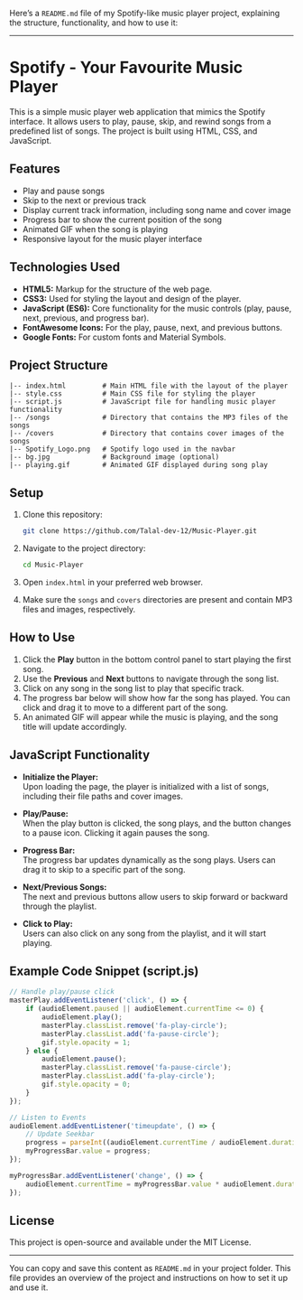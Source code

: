 Here’s a `README.md` file of my  Spotify-like music player project, explaining the structure, functionality, and how to use it:

---

# Spotify - Your Favourite Music Player

This is a simple music player web application that mimics the Spotify interface. It allows users to play, pause, skip, and rewind songs from a predefined list of songs. The project is built using HTML, CSS, and JavaScript.

## Features

- Play and pause songs
- Skip to the next or previous track
- Display current track information, including song name and cover image
- Progress bar to show the current position of the song
- Animated GIF when the song is playing
- Responsive layout for the music player interface

## Technologies Used

- **HTML5:** Markup for the structure of the web page.
- **CSS3:** Used for styling the layout and design of the player.
- **JavaScript (ES6):** Core functionality for the music controls (play, pause, next, previous, and progress bar).
- **FontAwesome Icons:** For the play, pause, next, and previous buttons.
- **Google Fonts:** For custom fonts and Material Symbols.

## Project Structure

```
|-- index.html         # Main HTML file with the layout of the player
|-- style.css          # Main CSS file for styling the player
|-- script.js          # JavaScript file for handling music player functionality
|-- /songs             # Directory that contains the MP3 files of the songs
|-- /covers            # Directory that contains cover images of the songs
|-- Spotify_Logo.png   # Spotify logo used in the navbar
|-- bg.jpg             # Background image (optional)
|-- playing.gif        # Animated GIF displayed during song play
```

## Setup

1. Clone this repository:
    ```bash
    git clone https://github.com/Talal-dev-12/Music-Player.git
    ```

2. Navigate to the project directory:
    ```bash
    cd Music-Player
    ```

3. Open `index.html` in your preferred web browser.

4. Make sure the `songs` and `covers` directories are present and contain MP3 files and images, respectively.

## How to Use

1. Click the **Play** button in the bottom control panel to start playing the first song.
2. Use the **Previous** and **Next** buttons to navigate through the song list.
3. Click on any song in the song list to play that specific track.
4. The progress bar below will show how far the song has played. You can click and drag it to move to a different part of the song.
5. An animated GIF will appear while the music is playing, and the song title will update accordingly.

## JavaScript Functionality

- **Initialize the Player:**  
  Upon loading the page, the player is initialized with a list of songs, including their file paths and cover images.

- **Play/Pause:**  
  When the play button is clicked, the song plays, and the button changes to a pause icon. Clicking it again pauses the song.

- **Progress Bar:**  
  The progress bar updates dynamically as the song plays. Users can drag it to skip to a specific part of the song.

- **Next/Previous Songs:**  
  The next and previous buttons allow users to skip forward or backward through the playlist.

- **Click to Play:**  
  Users can also click on any song from the playlist, and it will start playing.

## Example Code Snippet (script.js)

```javascript
// Handle play/pause click
masterPlay.addEventListener('click', () => {
    if (audioElement.paused || audioElement.currentTime <= 0) {
        audioElement.play();
        masterPlay.classList.remove('fa-play-circle');
        masterPlay.classList.add('fa-pause-circle');
        gif.style.opacity = 1;
    } else {
        audioElement.pause();
        masterPlay.classList.remove('fa-pause-circle');
        masterPlay.classList.add('fa-play-circle');
        gif.style.opacity = 0;
    }
});

// Listen to Events
audioElement.addEventListener('timeupdate', () => {
    // Update Seekbar
    progress = parseInt((audioElement.currentTime / audioElement.duration) * 100);
    myProgressBar.value = progress;
});

myProgressBar.addEventListener('change', () => {
    audioElement.currentTime = myProgressBar.value * audioElement.duration / 100;
});
```

## License

This project is open-source and available under the MIT License.

--- 

You can copy and save this content as `README.md` in your project folder. This file provides an overview of the project and instructions on how to set it up and use it.
